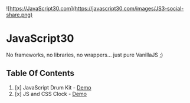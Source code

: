 ![https://JavaScript30.com](https://javascript30.com/images/JS3-social-share.png)

# JavaScript30

No frameworks, no libraries, no wrappers... just pure VanillaJS ;)


## Table Of Contents

1. [x] JavaScript Drum Kit - [Demo](http://arkpod.in/JavaScript30/01%20-%20JavaScript%20Drum%20Kit/index.html)
1. [x] JS and CSS Clock - [Demo](http://arkpod.in/JavaScript30/02%20-%20JS%20and%20CSS%20Clock/index.html)
